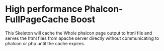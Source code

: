 # High performance Phalcon-FullPageCache Boost

This Skeleton will cache the Whole phalcon page output to html file and serves the html files from apache server directly without communicating to phalcon or php until the cache expires.

